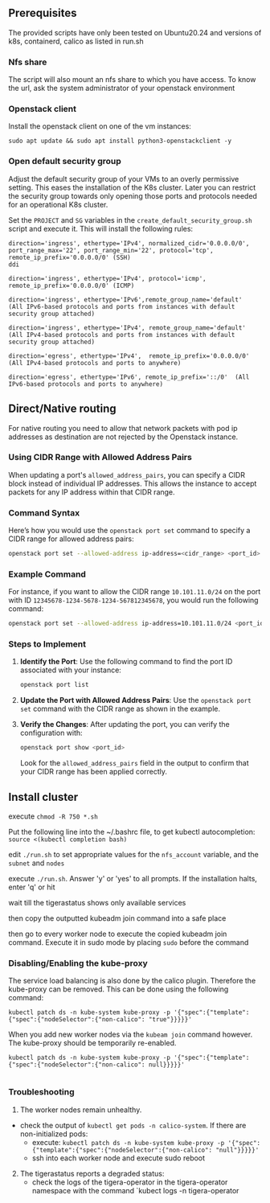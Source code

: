 ## Prerequisites
The provided scripts have only been tested on Ubuntu20.24 and versions of k8s, containerd, calico as listed in run.sh

### Nfs share

The script will also mount an nfs share to which you have access. To know the url, ask the system administrator of your openstack environment

### Openstack client

Install the openstack client on one of the vm instances:

```
sudo apt update && sudo apt install python3-openstackclient -y
```

### Open default security group

Adjust the default security group of your VMs to an overly permissive setting. This eases the installation of the K8s cluster. Later you can restrict the security group towards only opening those ports and protocols needed for an operational K8s cluster.

Set the `PROJECT` and `SG` variables in the `create_default_security_group.sh` script and execute it. This will install the following rules:

```
direction='ingress', ethertype='IPv4', normalized_cidr='0.0.0.0/0', port_range_max='22', port_range_min='22', protocol='tcp', remote_ip_prefix='0.0.0.0/0' (SSH)                                                                                                            ddi

direction='ingress', ethertype='IPv4', protocol='icmp', remote_ip_prefix='0.0.0.0/0' (ICMP)

direction='ingress', ethertype='IPv6',remote_group_name='default'  (All IPv6-based protocols and ports from instances with default security group attached)

direction='ingress', ethertype='IPv4', remote_group_name='default' (All IPv4-based protocols and ports from instances with default security group attached)

direction='egress', ethertype='IPv4',  remote_ip_prefix='0.0.0.0/0' (All IPv4-based protocols and ports to anywhere)

direction='egress', ethertype='IPv6', remote_ip_prefix='::/0'  (All IPv6-based protocols and ports to anywhere)
```



## Direct/Native routing

For native routing you need to allow that network packets with pod ip addresses as destination are not rejected by the Openstack instance. 




### Using CIDR Range with Allowed Address Pairs

When updating a port's `allowed_address_pairs`, you can specify a CIDR block instead of individual IP addresses. This allows the instance to accept packets for any IP address within that CIDR range.

### Command Syntax

Here’s how you would use the `openstack port set` command to specify a CIDR range for allowed address pairs:

```bash
openstack port set --allowed-address ip-address=<cidr_range> <port_id>
```

### Example Command

For instance, if you want to allow the CIDR range `10.101.11.0/24` on the port with ID `12345678-1234-5678-1234-567812345678`, you would run the following command:

```bash
openstack port set --allowed-address ip-address=10.101.11.0/24 <port_id>
```

### Steps to Implement

1. **Identify the Port**: Use the following command to find the port ID associated with your instance:

   ```bash
   openstack port list
   ```

2. **Update the Port with Allowed Address Pairs**: Use the `openstack port set` command with the CIDR range as shown in the example.

3. **Verify the Changes**: After updating the port, you can verify the configuration with:

   ```bash
   openstack port show <port_id>
   ```

   Look for the `allowed_address_pairs` field in the output to confirm that your CIDR range has been applied correctly.



## Install cluster

execute `chmod -R 750 *.sh`

Put the following line into the ~/.bashrc file, to get kubectl autocompletion: `source <(kubectl completion bash)`

edit `./run.sh` to set appropriate values for the `nfs_account` variable, and the `subnet` and `nodes`

execute `./run.sh`. Answer 'y' or 'yes' to all prompts. If the installation halts, enter 'q' or hit

wait till the tigerastatus shows only available services

then copy the outputted kubeadm join command into a safe place

then go to every worker node to execute the copied kubeadm join command. Execute it in sudo mode by placing `sudo` before the command


### Disabling/Enabling the kube-proxy
The service load balancing is also done by the calico plugin. Therefore the kube-proxy can be removed.
This can be done using the following command:

```
kubectl patch ds -n kube-system kube-proxy -p '{"spec":{"template":{"spec":{"nodeSelector":{"non-calico": "true"}}}}}'
```
When you add new worker nodes via the `kubeam join` command however. The kube-proxy should be temporarily re-enabled. 

```
kubectl patch ds -n kube-system kube-proxy -p '{"spec":{"template":{"spec":{"nodeSelector":{"non-calico": null}}}}}'
   
```

### Troubleshooting

1. The worker nodes remain unhealthy. 
 * check the output of `kubectl get pods -n calico-system`. If there are non-initialized pods:
   * execute: `kubectl patch ds -n kube-system kube-proxy -p '{"spec":{"template":{"spec":{"nodeSelector":{"non-calico": "null"}}}}}'`
   * ssh into each worker node and execute sudo reboot
2. The tigerastatus reports a degraded status:
   * check the logs of the tigera-operator in the tigera-operator namespace with the command `kubect logs -n tigera-operator <tigera-operator> 

